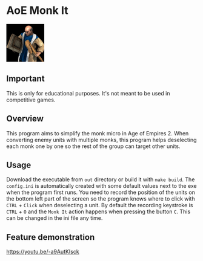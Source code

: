 # AoE Monk It

<img src="Monk_aoe2DE.webp" width="100">

## Important
This is only for educational purposes. It's not meant to be used in competitive games.

## Overview
This program aims to simplify the monk micro in Age of Empires 2. When converting enemy units with multiple monks, this program helps deselecting each monk one by one so the rest of the group can target other units.

## Usage
Download the executable from `out` directory or build it with `make build`. The `config.ini` is automatically created with some default values next to the exe when the program first runs. You need to record the position of the units on the bottom left part of the screen so the program knows where to click with `CTRL` + `Click` when deselecting a unit. By default the recording keystroke is `CTRL` + `O` and the `Monk It` action happens when pressing the button `C`. This can be changed in the ini file any time.

## Feature demonstration
https://youtu.be/-a9AutKIsck
